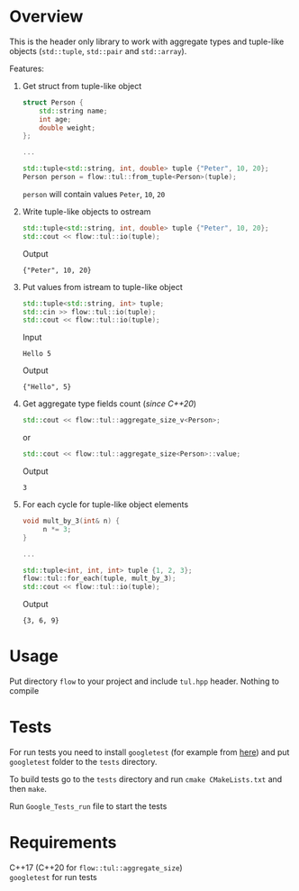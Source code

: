 # Overview
This is the header only library to work with aggregate types and tuple-like objects (`std::tuple`, `std::pair` and `std::array`).

Features:
1. Get struct from tuple-like object 
    ```c++
    struct Person {
        std::string name;
        int age;
        double weight;
    };
    
    ...
    
    std::tuple<std::string, int, double> tuple {"Peter", 10, 20};
    Person person = flow::tul::from_tuple<Person>(tuple);
    ```
   `person` will contain values `Peter`, `10`, `20`


2. Write tuple-like objects to ostream
   ```c++
   std::tuple<std::string, int, double> tuple {"Peter", 10, 20};
   std::cout << flow::tul::io(tuple);
   ```
   Output
   ```
   {"Peter", 10, 20}
   ```
   
3. Put values from istream to tuple-like object
   ```c++
   std::tuple<std::string, int> tuple;
   std::cin >> flow::tul::io(tuple);
   std::cout << flow::tul::io(tuple);
   ```
   Input
   ```
   Hello 5
   ```
   
   Output
   
   ```
   {"Hello", 5}
   ```
   
4. Get aggregate type fields count (*since C++20*)
   ```c++
   std::cout << flow::tul::aggregate_size_v<Person>;
   ```
   or
   ```c++
   std::cout << flow::tul::aggregate_size<Person>::value;
   ```
   Output
   ```
   3
   ```
   
5. For each cycle for tuple-like object elements
   ```c++
   void mult_by_3(int& n) {
        n *= 3;
   } 
   
   ...
   
   std::tuple<int, int, int> tuple {1, 2, 3};
   flow::tul::for_each(tuple, mult_by_3);
   std::cout << flow::tul::io(tuple);
   ```
   
   Output
   ```
   {3, 6, 9}
   ```

# Usage
Put directory `flow` to your project and include `tul.hpp` header. Nothing to compile

# Tests
For run tests you need to install `googletest` (for example from [here](https://github.com/google/googletest)) and put
`googletest` folder to the `tests` directory.

To build tests go to the `tests` directory and run `cmake CMakeLists.txt` and then `make`.

Run `Google_Tests_run` file to start the tests

# Requirements
C++17 (C++20 for `flow::tul::aggregate_size`) \
`googletest` for run tests
